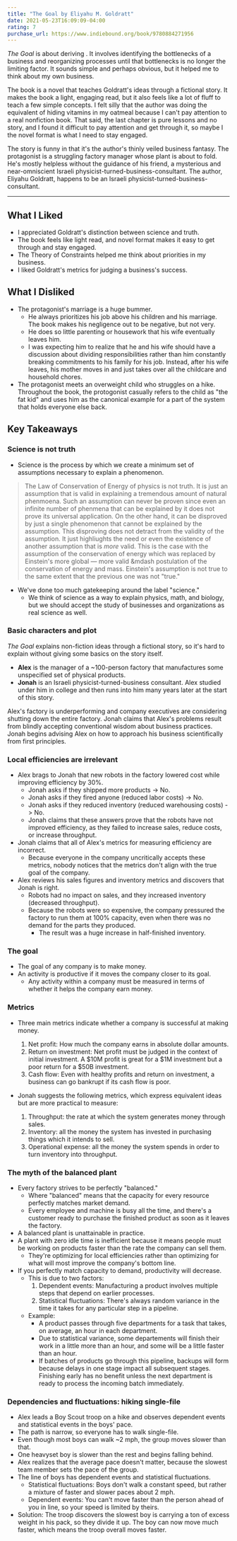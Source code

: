 ```yaml
---
title: "The Goal by Eliyahu M. Goldratt"
date: 2021-05-23T16:09:09-04:00
rating: 7
purchase_url: https://www.indiebound.org/book/9780884271956
---
```

*The Goal* is about deriving . It involves identifying the bottlenecks of a business and reorganizing processes until that bottlenecks is no longer the limiting factor. It sounds simple and perhaps obvious, but it helped me to think about my own business.

<!--more-->

The book is a novel that teaches Goldratt's ideas through a fictional story. It makes the book a light, engaging read, but it also feels like a lot of fluff to teach a few simple concepts. I felt silly that the author was doing the equivalent of hiding vitamins in my oatmeal because I can't pay attention to a real nonfiction book. That said, the last chapter is pure lessons and no story, and I found it difficult to pay attention and get through it, so maybe I the novel format is what I need to stay engaged.

The story is funny in that it's the author's thinly veiled business fantasy. The protagonist is a struggling factory manager whose plant is about to fold. He's mostly helpless without the guidance of his friend, a mysterious and near-omniscient Israeli physicist-turned-business-consultant. The author, Eliyahu Goldratt, happens to be an Israeli physicist-turned-business-consultant.

---

## What I Liked

* I appreciated Goldratt's distinction between science and truth.
* The book feels like light read, and novel format makes it easy to get through and stay engaged.
* The Theory of Constraints helped me think about priorities in my business.
* I liked Goldratt's metrics for judging a business's success.

## What I Disliked

* The protagonist's marriage is a huge bummer.
  * He always prioritizes his job above his children and his marriage. The book makes his negligence out to be negative, but not very.
  * He does so little parenting or housework that his wife eventually leaves him.
  * I was expecting him to realize that he and his wife should have a discussion about dividing responsibilities rather than him constantly breaking commitments to his family for his job. Instead, after his wife leaves, his mother moves in and just takes over all the childcare and household chores.
* The protagonist meets an overweight child who struggles on a hike. Throughout the book, the protogonist casually refers to the child as "the fat kid" and uses him as the canonical example for a part of  the system that holds everyone else back.

## Key Takeaways

### Science is not truth

* Science is the process by which we create a minimum set of assumptions necessary to explain a phenomenon.

>The Law of Conservation of Energy of physics is not truth. It is just an assumption that is valid in explaining a tremendous amount of natural phenmoena. Such an assumption can never be proven since even an infinite number of phenmena that can be explained by it does not prove its universal application. On the other hand, it can be disproved by just a single phenomenon that cannot be explained by the assumption. This disproving does not detract from the validity of the assumption. It just highliughts the need or even the existence of another assumption that is *more* valid. This is the case with the assumption of the conservation of energy which was replaced by Einstein's more global &mdash; more valid &mdash postulation of the conservation of energy and mass. Einstein's assumption is not true to the same extent that the previous one was not "true."

* We've done too much gatekeeping around the label "science."
  * We think of science as a way to explain physics, math, and biology, but we should accept the study of businesses and organizations as real science as well.

### Basic characters and plot

*The Goal* explains non-fiction ideas through a fictional story, so it's hard to explain without giving some basics on the story itself.

* **Alex** is the manager of a ~100-person factory that manufactures some unspecified set of physical products.
* **Jonah** is an Israeli physicist-turned-business consultant. Alex studied under him in college and then runs into him many years later at the start of this story.

Alex's factory is underperforming and company executives are considering shutting down the entire factory. Jonah claims that Alex's problems result from blindly accepting conventional wisdom about business practices. Jonah begins advising Alex on how to approach his business scientifically from first principles.

### Local efficiencies are irrelevant

* Alex brags to Jonah that new robots in the factory lowered cost while improving efficiency by 30%.
  * Jonah asks if they shipped more products -> No.
  * Jonah asks if they fired anyone (reduced labor costs) -> No.
  * Jonah asks if they reduced inventory (reduced warehousing costs) -> No.
  * Jonah claims that these answers prove that the robots have not improved efficiency, as they failed to increase sales, reduce costs, or increase throughput.
* Jonah claims that all of Alex's metrics for measuring efficiency are incorrect.
  * Because everyone in the company uncritically accepts these metrics, nobody notices that the metrics don't align with the true goal of the company.
* Alex reviews his sales figures and inventory metrics and discovers that Jonah is right.
  * Robots had no impact on sales, and they increased inventory (decreased throughput).
  * Because the robots were so expensive, the company pressured the factory to run them at 100% capacity, even when there was no demand for the parts they produced.
    * The result was a huge increase in half-finished inventory.

### The goal

* The goal of any company is to make money.
* An activity is productive if it moves the company closer to its goal.
  * Any activity within a company must be measured in terms of whether it helps the company earn money.

### Metrics

* Three main metrics indicate whether a company is successful at making money.
  1. Net profit: How much the company earns in absolute dollar amounts.
  1. Return on investment: Net profit must be judged in the context of initial investment. A $10M profit is great for a $1M investment but a poor return for a $50B investment.
  1. Cash flow: Even with healthy profits and return on investment, a business can go bankrupt if its cash flow is poor.

* Jonah suggests the following metrics, which express equivalent ideas but are more practical to measure:
  1. Throughput: the rate at which the system generates money through sales.
  1. Inventory: all the money the system has invested in purchasing things which it intends to sell.
  1. Operational expense: all the money the system spends in order to turn inventory into throughput.

### The myth of the balanced plant

* Every factory strives to be perfectly "balanced."
  * Where "balanced" means that the capacity for every resource perfectly matches market demand.
  * Every employee and machine is busy all the time, and there's a customer ready to purchase the finished product as soon as it leaves the factory.
* A balanced plant is unattainable in practice.
* A plant with zero idle time is inefficient because it means people must be working on products faster than the rate the company can sell them.
  * They're optimizing for local efficiencies rather than optimizing for what will most improve the company's bottom line.
* If you perfectly match capacity to demand, productivity will decrease.
  * This is due to two factors:
    1. Dependent events: Manufacturing a product involves multiple steps that depend on earlier processes.
    1. Statistical fluctuations: There's always random variance in the time it takes for any particular step in a pipeline.
  * Example:
    * A product passes through five departments for a task that takes, on average, an hour in each department.
    * Due to statistical variance, some departements will finish their work in a little more than an hour, and some will be a little faster than an hour.
    * If batches of products go through this pipeline, backups will form because delays in one stage impact all subsequent stages. Finishing early has no benefit unless the next department is ready to process the incoming batch immediately.

### Dependencies and fluctuations: hiking single-file

* Alex leads a Boy Scout troop on a hike and observes dependent events and statistical events in the boys' pace.
* The path is narrow, so everyone has to walk single-file.
* Even though most boys can walk ~2 mph, the group moves slower than that.
* One heavyset boy is slower than the rest and begins falling behind.
* Alex realizes that the average pace doesn't matter, because the slowest team member sets the pace of the group.
* The line of boys has dependent events and statistical fluctuations.
  * Statistical fluctuations: Boys don't walk a constant speed, but rather a mixture of faster and slower paces about 2 mph.
  * Dependent events: You can't move faster than the person ahead of you in line, so your speed is limited by theirs.
* Solution: The troop discovers the slowest boy is carrying a ton of excess weight in his pack, so they divide it up. The boy can now move much faster, which means the troop overall moves faster.
